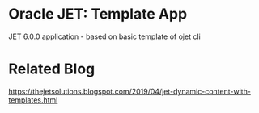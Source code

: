 # Oracle JET: Template App
JET 6.0.0 application - based on basic template of ojet cli

# Related Blog  
https://thejetsolutions.blogspot.com/2019/04/jet-dynamic-content-with-templates.html  
